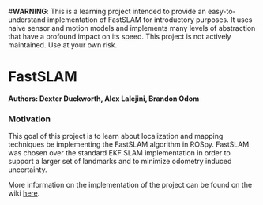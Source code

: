 #**WARNING**: This is a learning project intended to provide an easy-to-understand implementation of FastSLAM for introductory purposes. It uses naive sensor and motion models and implements many levels of abstraction that have a profound impact on its speed. This project is not actively maintained. Use at your own risk.

# FastSLAM
**Authors: Dexter Duckworth, Alex Lalejini, Brandon Odom**

### Motivation
This goal of this project is to learn about localization and mapping techniques be implementing the FastSLAM algorithm in ROSpy. FastSLAM was chosen over the standard EKF SLAM implementation in order to support a larger set of landmarks and to minimize odometry induced uncertainty.

More information on the implementation of the project can be found on the wiki [here](https://github.com/dexterduck/fastslam/wiki).
